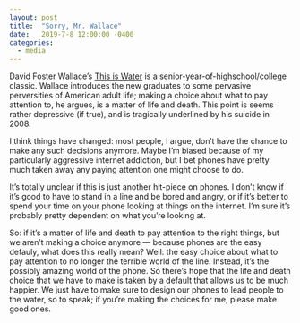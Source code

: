 ```yaml
---
layout: post
title:  "Sorry, Mr. Wallace"
date:   2019-7-8 12:00:00 -0400
categories:
  - media
---
```

David Foster Wallace’s [This is Water](https://www.youtube.com/watch?v=8CrOL-ydFMI) is a senior-year-of-highschool/college classic. Wallace introduces the new graduates to some pervasive perversities of American adult life; making a choice about what to pay attention to, he argues, is a matter of life and death. This point is seems rather depressive (if true), and is tragically underlined by his suicide in 2008.

I think things have changed: most people, I argue, don’t have the chance to make any such decisions anymore. Maybe I’m biased because of my particularly aggressive internet addiction, but I bet phones have pretty much taken away any paying attention one might choose to do. 

It’s totally unclear if this is just another hit-piece on phones. I don’t know if it’s good to have to stand in a line and be bored and angry, or if it’s better to spend your time on your phone looking at things on the internet. I’m sure it’s probably pretty dependent on what you’re looking at. 

So: if it’s a matter of life and death to pay attention to the right things, but we aren’t making a choice anymore — because phones are the easy defauly, what does this really mean? Well: the easy choice about what to pay attention to no longer the terrible world of the line. Instead, it’s the possibly amazing world of the phone. So there’s hope that the life and death choice that we have to make is taken by a default that allows us to be much happier. We just have to make sure to design our phones to lead people to the water, so to speak; if you’re making the choices for me, please make good ones.